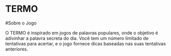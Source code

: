 # TERMO


#Sobre o Jogo

O TERMO é inspirado em jogos de palavras populares, onde o objetivo é adivinhar a palavra secreta do dia. Você tem um número limitado de tentativas para acertar, e o jogo fornece dicas baseadas nas suas tentativas anteriores.
